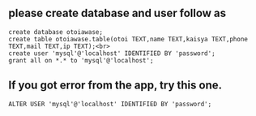 ## please create database and user follow as
	create database otoiawase;
	create table otoiawase.table(otoi TEXT,name TEXT,kaisya TEXT,phone TEXT,mail TEXT,ip TEXT);<br>
	create user 'mysql'@'localhost' IDENTIFIED BY 'password';
	grant all on *.* to 'mysql'@'localhost';
## If you got error from the app, try this one.
	ALTER USER 'mysql'@'localhost' IDENTIFIED BY 'password';